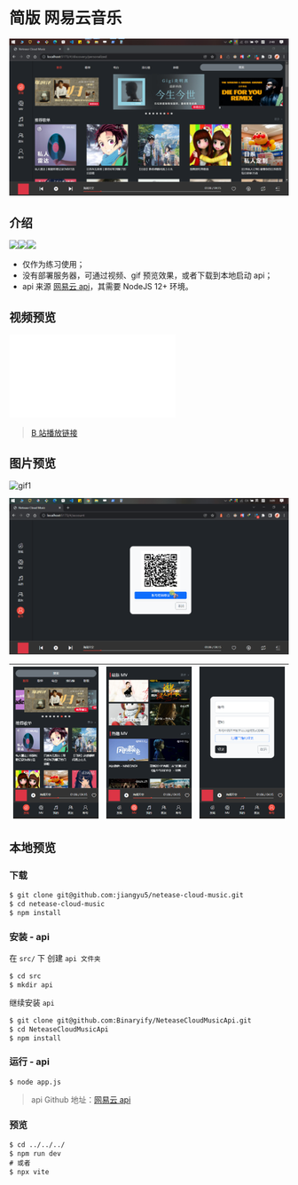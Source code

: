 # 简版 网易云音乐

![](./assets/imgs/01.png)

## 介绍

![](https://img.shields.io/badge/node-v12-blue)![](https://img.shields.io/badge/vue-v3-green)![](https://img.shields.io/badge/bootstrap-v5-blueviolet)

- 仅作为练习使用；
- 没有部署服务器，可通过视频、gif 预览效果，或者下载到本地启动 api；
- api 来源 [网易云 api](https://github.com/Binaryify/NeteaseCloudMusicApi)，其需要 NodeJS 12+ 环境。



## 视频预览

<iframe src="//player.bilibili.com/player.html?aid=822488713&bvid=BV1Wg4y1H7zQ&cid=1024554571&page=1" scrolling="no" border="0" frameborder="no" framespacing="0" allowfullscreen="true"> </iframe>

> [B 站播放链接]( https://www.bilibili.com/video/BV1Wg4y1H7zQ/?share_source=copy_web&vd_source=54f35a86bfb772bf2716924cf109b851)



## 图片预览

![gif1](./assets/imgs/gif1.gif)

![gif2](./assets/imgs/gif2.gif)

| ![](./assets/imgs/phone1.png) | ![](./assets/imgs/phone2.png) | ![](./assets/imgs/phone3.png) |
| ----------------------------- | ----------------------------- | ----------------------------- |



## 本地预览

### 下载

```shell
$ git clone git@github.com:jiangyu5/netease-cloud-music.git
$ cd netease-cloud-music
$ npm install
```

### 安装 - api

在 `src/` 下 创建 `api 文件夹`

```shell
$ cd src
$ mkdir api
```

继续安装 `api` 

```shell
$ git clone git@github.com:Binaryify/NeteaseCloudMusicApi.git
$ cd NeteaseCloudMusicApi
$ npm install
```

### 运行 - api

```shell
$ node app.js
```

> api Github 地址：[网易云 api](https://github.com/Binaryify/NeteaseCloudMusicApi)

### 预览

```shell
$ cd ../../../
$ npm run dev
# 或者
$ npx vite
```



